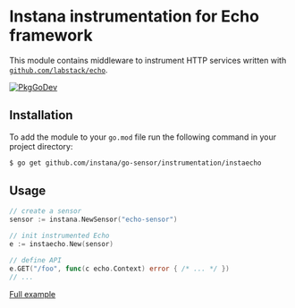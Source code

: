 Instana instrumentation for Echo framework
=============================================

This module contains middleware to instrument HTTP services written with [`github.com/labstack/echo`](https://github.com/labstack/echo).

[![PkgGoDev](https://pkg.go.dev/badge/github.com/instana/go-sensor/instrumentation/instaecho)][godoc]

Installation
------------

To add the module to your `go.mod` file run the following command in your project directory:

```bash
$ go get github.com/instana/go-sensor/instrumentation/instaecho
```

Usage
-----

```go
// create a sensor
sensor := instana.NewSensor("echo-sensor")

// init instrumented Echo
e := instaecho.New(sensor)

// define API
e.GET("/foo", func(c echo.Context) error { /* ... */ })
// ...
```
[Full example][fullExample]


[godoc]: https://pkg.go.dev/github.com/instana/go-sensor/instrumentation/instaecho
[fullExample]: https://pkg.go.dev/github.com/instana/go-sensor/instrumentation/instaecho#example-package

<!---
Mandatory comment section for CI/CD !!
target-pkg-url: github.com/labstack/echo/v4
current-version: v0.4.9
--->

